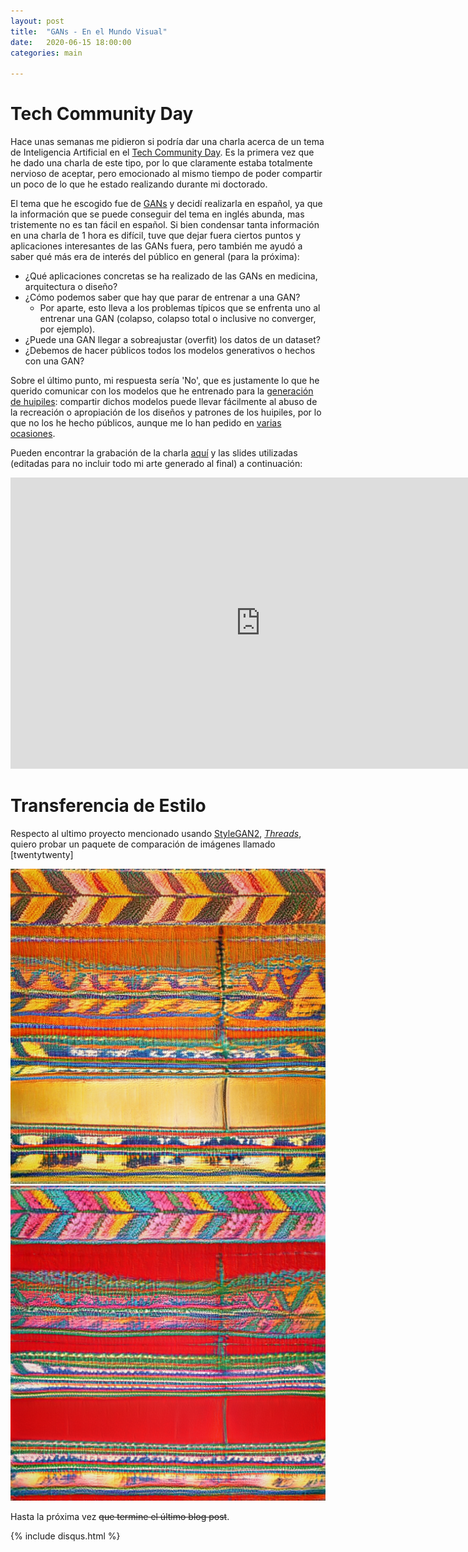 ```yaml
---
layout: post
title:  "GANs - En el Mundo Visual"
date:   2020-06-15 18:00:00
categories: main

---
```


# Tech Community Day

Hace unas semanas me pidieron si podría dar una charla acerca de un tema de Inteligencia Artificial en el [Tech Community Day](https://techcommunityday.com/). Es la primera vez que he dado una charla de este tipo, por lo que claramente estaba totalmente nervioso de aceptar, pero emocionado al mismo tiempo de poder compartir un poco de lo que he estado realizando durante mi doctorado. 

El tema que he escogido fue de [GANs](https://blog.diegoporres.com/main/2019/07/17/UnsupervisingArt/) y decidí realizarla en español, ya que la información que se puede conseguir del tema en inglés abunda, mas tristemente no es tan fácil en español. Si bien condensar tanta información en una charla de 1 hora es difícil, tuve que dejar fuera ciertos puntos y aplicaciones interesantes de las GANs fuera, pero también me ayudó a saber qué más era de interés del público en general (para la próxima):

* ¿Qué aplicaciones concretas se ha realizado de las GANs en medicina, arquitectura o diseño?
* ¿Cómo podemos saber que hay que parar de entrenar a una GAN?
    * Por aparte, esto lleva a los problemas típicos que se enfrenta uno al entrenar una GAN (colapso, colapso total o inclusive no converger, por ejemplo).
* ¿Puede una GAN llegar a sobreajustar (overfit) los datos de un dataset?
* ¿Debemos de hacer públicos todos los modelos generativos o hechos con una GAN?

Sobre el último punto, mi respuesta sería 'No', que es justamente lo que he querido comunicar con los modelos que he entrenado para la [generación de huipiles](https://blog.diegoporres.com/main/2020/06/21/OnStyle/): compartir dichos modelos puede llevar fácilmente al abuso de la recreación o apropiación de los diseños y patrones de los huipiles, por lo que no los he hecho públicos, aunque me lo han pedido en [varias ocasiones](https://twitter.com/PDillis/status/1270365318599278593?s=20).

Pueden encontrar la grabación de la charla [aquí](https://www.youtube.com/watch?v=DdD39y8rJQ8) y las slides utilizadas (editadas para no incluir todo mi arte generado al final) a continuación:

<iframe src="https://docs.google.com/presentation/d/e/2PACX-1vTGilWQpywgIhU1kCfir3zZwusptKPkvVYPdH1Qdga4hF_6Sz38gZerCVchykZHZqD9MzplXZWWNm5H/embed?start=false&loop=false&delayms=5000" frameborder="0" width="800" height="466" allowfullscreen="true" mozallowfullscreen="true" webkitallowfullscreen="true"></iframe>

# Transferencia de Estilo

Respecto al ultimo proyecto mencionado usando [StyleGAN2](https://github.com/NVlabs/stylegan2), [*Threads*](https://www.youtube.com/watch?v=t9fv4AAt6lw), quiero probar un paquete de comparación de imágenes llamado [twentytwenty]

<script src="assets/js/twentytwenty/jquery-3.2.1.min.js" type="text/javascript"></script>
<script src="assets/js/twentytwenty/jquery.event.move.js" type="text/javascript"></script>
<script src="assets/js/twentytwenty/jquery.twentytwenty.js" type="text/javascript"></script>
<link rel="stylesheet" href="assets/css/twentytwenty/twentytwenty.css" type="text/css" media="screen" />

<div id="container1" class="twentytwenty-container">
 <!-- The before image is first -->
 <img src="/img/sgan2/style-transfer/32-32.png" />
 <!-- The after image is last -->
 <img src="/img/sgan2/style-transfer/32-64.png" />
</div>


Hasta la próxima vez ~~que termine el último blog post~~.

{% include disqus.html %}
